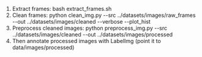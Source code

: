 1. Extract frames:
    bash extract_frames.sh
2. Clean frames:
    python clean_img.py --src ../datasets/images/raw_frames --out ../datasets/images/cleaned --verbose --plot_hist
3. Preprocess cleaned images:
    python preprocess_img.py --src ../datasets/images/cleaned --out ../datasets/images/processed
4. Then annotate processed images with LabelImg (point it to data/images/processed)